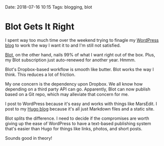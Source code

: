 Date: 2018-07-16 10:15
Tags: blogging, blot

# Blot Gets It Right

I spent way too much time over the weekend trying to finagle my [WordPress
blog](https://jack.baty.net/) to work the way I want it to and I'm still not
satisfied.

[Blot](https://blot.im), on the other hand, nails 99% of what I want right out
of the box. Plus, my Blot subscription just auto-renewed for another year. Hmmm.

Blot's Dropbox-based workflow is smooth like butter. Blot works the way I think.
This reduces a lot of friction.

My one concern is the dependency upon Dropbox. We all know how depending on a
third party API can go. Apparently, Blot can now publish based on a Git repo,
which may alleviate that concern for me.

I post to WordPress because it's easy and works with things like MarsEdit. I
post to my [Hugo blog](https://www.baty.net/) because it's all just Markdown
files and a static site.

Blot splits the difference. I need to decide if the compromises are worth
giving up the ease of WordPress to have a text-based publishing system that's
easier than Hugo for things like links, photos, and short posts.

Sounds good in theory!
